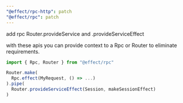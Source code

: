 ```yaml
---
"@effect/rpc-http": patch
"@effect/rpc": patch
---
```


add rpc Router.provideService and .provideServiceEffect

with these apis you can provide context to a Rpc or Router to eliminate
requirements.

```ts
import { Rpc, Router } from "@effect/rpc"

Router.make(
  Rpc.effect(MyRequest, () => ...)
).pipe(
  Router.provideServiceEffect(Session, makeSessionEffect)
)
```
